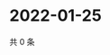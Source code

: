 # 2022-01-25

共 0 条

<!-- BEGIN WEIBO -->
<!-- 最后更新时间 Tue Jan 25 2022 21:13:23 GMT+0800 (China Standard Time) -->

<!-- END WEIBO -->
